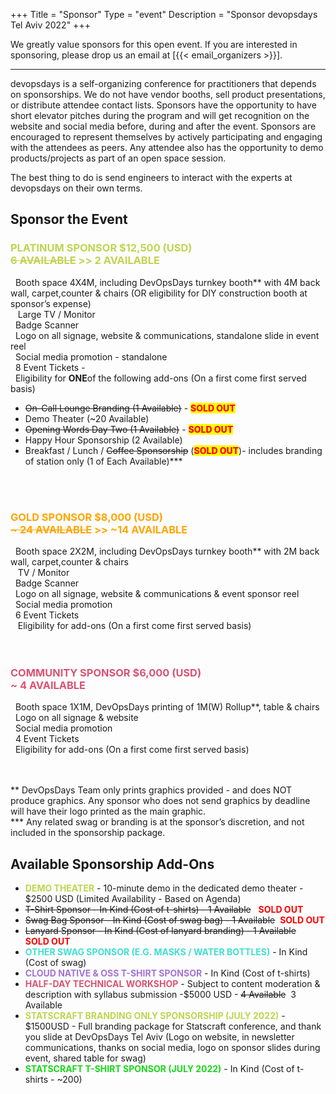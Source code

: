 +++
Title = "Sponsor"
Type = "event"
Description = "Sponsor devopsdays Tel Aviv 2022"
+++

We greatly value sponsors for this open event.  If you are interested in sponsoring, please drop us an email at [{{< email_organizers >}}].

<hr>
devopsdays is a self-organizing conference for practitioners that depends on sponsorships. We do not have vendor booths, sell product presentations, or distribute attendee contact lists. Sponsors have the opportunity to have short elevator pitches during the program and will get recognition on the website and social media before, during and after the event. Sponsors are encouraged to represent themselves by actively participating and engaging with the attendees as peers. Any attendee also has the opportunity to demo products/projects as part of an open space session.

The best thing to do is send engineers to interact with the experts at devopsdays on their own terms.
<p>
    <h2>Sponsor the Event</h2>
     <h3 style="text-transform: uppercase; color: #c0d44f;">Platinum Sponsor $12,500 (USD) 
    <br/> <strike>6 Available</strike> >> 2 Available<!-- - <span style="text-transform: uppercase; color: red; background-color: yellow;">SOLD OUT</span> --></h3>
     <i class="fa fa-cog" style="color: red;"></i>&nbsp;&nbsp;Booth space 4X4M, including DevOpsDays turnkey booth** with 4M back wall, carpet,counter & chairs (OR eligibility for DIY construction booth at sponsor’s expense)<br/>
     <i class="fa fa-cog" style="color: orange;"></i>&nbsp;&nbsp; Large TV / Monitor <br/>
     <i class="fa fa-cog" style="color: #c0d44f;"></i>&nbsp;&nbsp;Badge Scanner<br/>
     <i class="fa fa-cog" style="color: #19d819;"></i>&nbsp;&nbsp;Logo on all signage, website & communications, standalone slide in event reel<br/>
     <i class="fa fa-cog" style="color: turquoise;"></i>&nbsp;&nbsp;Social media promotion - standalone<br/>
     <i class="fa fa-cog" style="color: #a472d4;"></i>&nbsp;&nbsp;8 Event Tickets -  <br/>
     <i class="fa fa-cog" style="color: #d95374;"></i>&nbsp;&nbsp;Eligibility for <strong>ONE</strong>of the following add-ons (On a first come first served basis)<br/>
     <ul>
         <li><strike>On-Call Lounge Branding (1 Available)</strike> - <span style="text-transform: uppercase; font-weight: 800; color: red; background-color: yellow;">SOLD OUT</span> </li>
         <li>Demo Theater (~20 Available)</li>
         <li><strike>Opening Words Day Two (1 Available)</strike> - <span style="text-transform: uppercase; font-weight: 800; color: red; background-color: yellow;">SOLD OUT</span></li>
         <li>Happy Hour Sponsorship (2 Available)</li>
         <li>Breakfast / Lunch / <strike>Coffee Sponsorship</strike>  (<span style="text-transform: uppercase; font-weight: 800; color: red; background-color: yellow;">SOLD OUT</span>)- includes branding of station only (1 of Each Available)***</li>
     </ul>
      <br/>
    <!--  <h5 style="text-transform: uppercase; color: #c0d44f;"> **Please note, due to the limited availability of booths, sponsorships are based on the order of the receipt of the signed agreements.**</h5> -->
     <br/>
    <h3 style="text-transform: uppercase; color: orange;">Gold Sponsor $8,000 (USD) 
    <br/><strike>~ 24 Available</strike> >> ~14 Available<!-- - <span style="text-transform: uppercase; color: red; background-color: yellow;">SOLD OUT</span> --></h3>
    <i class="fa fa-cog" style="color: red;"></i>&nbsp;&nbsp;Booth space 2X2M, including DevOpsDays turnkey booth** with 2M back wall, carpet,counter & chairs<br/>
    <i class="fa fa-cog" style="color: orange;"></i>&nbsp;&nbsp; TV / Monitor <br/>
    <i class="fa fa-cog" style="color: #c0d44f;"></i>&nbsp;&nbsp;Badge Scanner<br/>
    <i class="fa fa-cog" style="color: #19d819;"></i>&nbsp;&nbsp;Logo on all signage, website & communications & event sponsor reel<br/>
    <i class="fa fa-cog" style="color: turquoise;"></i>&nbsp;&nbsp;Social media promotion<br/>
    <i class="fa fa-cog" style="color: #a472d4;"></i>&nbsp;&nbsp;6 Event Tickets <br/>
    <i class="fa fa-cog" style="color: #d95374;"></i>&nbsp;&nbsp; Eligibility for add-ons (On a first come first served basis)<br/>
    <br/>
   <!--  <h5 style="text-transform: uppercase; color: #c0d44f;"> **Please note, due to the limited availability of booths, sponsorships are based on the order of the receipt of the signed agreements.**</h5> -->
    <br/>
    <h3 style="text-transform: uppercase; color: #d95374;">Community Sponsor $6,000 (USD) 
    <br/>~ 4 Available<!-- - <span style="text-transform: uppercase; color: red; background-color: yellow;">SOLD OUT</span> --></h3>
    <i class="fa fa-cog" style="color: red;"></i>&nbsp;&nbsp;Booth space 1X1M, DevOpsDays printing of 1M(W) Rollup**, table & chairs<br/>
    <i class="fa fa-cog" style="color: #19d819;"></i>&nbsp;&nbsp;Logo on all signage & website<br/>
    <i class="fa fa-cog" style="color: turquoise;"></i>&nbsp;&nbsp;Social media promotion<br/>
    <i class="fa fa-cog" style="color: #a472d4;"></i>&nbsp;&nbsp;4 Event Tickets <br/>
    <i class="fa fa-cog" style="color: #d95374;"></i>&nbsp;&nbsp;Eligibility for add-ons (On a first come first served basis)<br/>
     <br/>
   <!--  <h5 style="text-transform: uppercase; color: #c0d44f;"> **Please note, due to the limited availability of booths, sponsorships are based on the order of the receipt of the signed agreements.**</h5> -->
    <br/>
  <p>  ** DevOpsDays Team only prints graphics provided - and does NOT produce graphics. Any sponsor who does not send graphics by deadline will have their logo printed as
    the main graphic.<br/>
    *** Any related swag or branding is at the sponsor’s discretion, and not included in the sponsorship package.</p>
     <h2>Available Sponsorship Add-Ons</h2>
     <ul>
     <li> <span style="text-transform: uppercase; color: #c0d44f; font-weight: 700;">Demo Theater</span> - 10-minute demo in the dedicated demo theater - $2500 USD (Limited Availability - Based on Agenda)</li>
     <li><strike>T-Shirt Sponsor - In Kind (Cost of t-shirts) - 1 Available</strike> &nbsp; <strong style="text-transform: uppercase; color: red;">SOLD OUT</strong></li>
     <li><strike>Swag Bag Sponsor - In Kind (Cost of swag bag) - 1 Available</strike>&nbsp; <strong style="text-transform: uppercase; color: red;">SOLD OUT</strong></li>
     <li><strike>Lanyard Sponsor - In Kind (Cost of lanyard branding) - 1 Available</strike> &nbsp; <strong style="text-transform: uppercase; color: red;">SOLD OUT</strong></li>
     <li><span style="text-transform: uppercase; color: turquoise; font-weight: 700;">Other Swag Sponsor (E.g. Masks / Water Bottles)</span> - In Kind (Cost of swag)</li>
     <li><span style="text-transform: uppercase; color: #a472d4; font-weight: 700;">Cloud Native & OSS T-Shirt Sponsor</span>  - In Kind (Cost of t-shirts)</li>
     <li><span style="text-transform: uppercase; color: #d95374; font-weight: 700;">Half-Day Technical Workshop</span> - Subject to content moderation & description with syllabus submission -$5000 USD -  <strike>4 Available</strike>&nbsp; 3 Available <!--<strong style="text-transform: uppercase; color: red;">SOLD OUT</strong>--></li>
     <li><span style="text-transform: uppercase; color: #c0d44f; font-weight: 700;">Statscraft Branding Only Sponsorship (July 2022)</span> - $1500USD - Full branding package for Statscraft conference, and thank you slide at DevOpsDays Tel Aviv (Logo on website, in newsletter communications, thanks on social media, logo on sponsor slides during event, shared table for swag) </li>
     <li><span style="text-transform: uppercase; color: #19d819;; font-weight: 700;">Statscraft T-Shirt Sponsor (July 2022)</span> - In Kind (Cost of t-shirts - ~200) </li>
     </ul>

   

